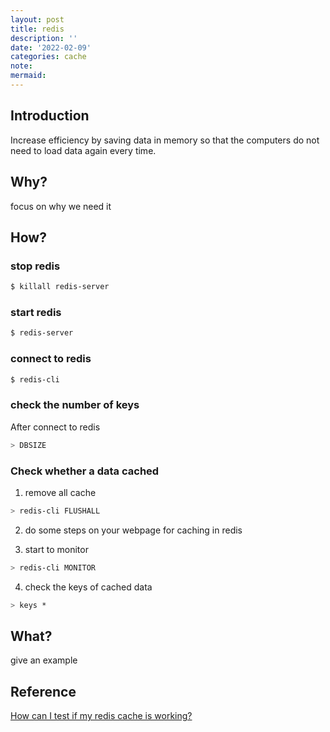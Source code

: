 ```yaml
---
layout: post
title: redis
description: ''
date: '2022-02-09'
categories: cache
note:
mermaid:
---
```


## Introduction

Increase efficiency by saving data in memory so that the computers do not need to load data again every time.

## Why?

focus on why we need it

## How?

### stop redis

```bash
$ killall redis-server
```

### start redis

```bash
$ redis-server
```

### connect to redis

```bash
$ redis-cli
```

### check the number of keys

After connect to redis

```bash
> DBSIZE
```

### Check whether a data cached

1. remove all cache

```bash
> redis-cli FLUSHALL
```

2. do some steps on your webpage for caching in redis

3. start to monitor

```bash
> redis-cli MONITOR
```

4. check the keys of cached data

```bash
> keys *
```

## What?

give an example

## Reference

[How can I test if my redis cache is working?](https://stackoverflow.com/questions/7669508/how-can-i-test-if-my-redis-cache-is-working)
